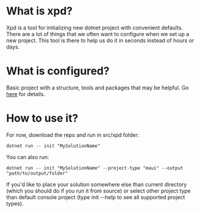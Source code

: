 # What is xpd?

Xpd is a tool for initializing new dotnet project with convenient defaults. There are a lot of things that we often want to configure when we set up a new project. This tool is there to help us do it in seconds instead of hours or days.

# What is configured?

Basic project with a structure, tools and packages that may be helpful. Go [here](src/xpd/Resources/README.md) for details.

# How to use it?
For now, download the repo and run in src/xpd folder:

`dotnet run -- init "MySolutionName"`

You can also run:

`dotnet run -- init "MySolutionName" --project-type "maui" --output "path/to/output/folder"`

If you'd like to place your solution somewhere else than current directory (which you should do if you run it from source) or select other project type than default console project (type init --help to see all supported project types).